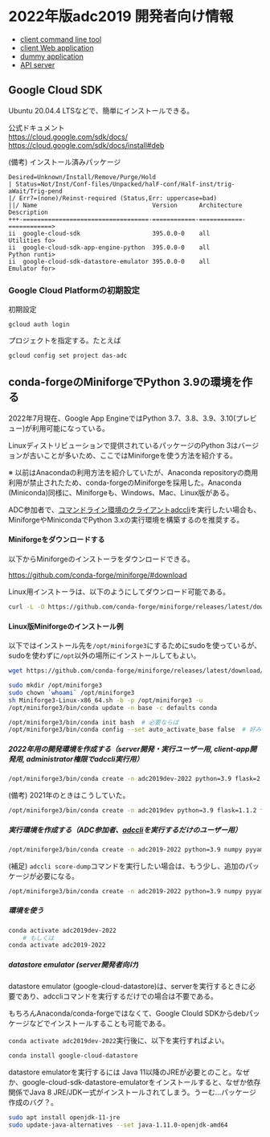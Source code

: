 2022年版adc2019 開発者向け情報
=============================

- [client command line tool](client/devel.md)
- [client Web application](client-app/devel.md)
- [dummy application](hello_world/README.md)
- [API server](server/devel.md)


Google Cloud SDK
----------------

Ubuntu 20.04.4 LTSなどで、簡単にインストールできる。

公式ドキュメント  
https://cloud.google.com/sdk/docs/  
https://cloud.google.com/sdk/docs/install#deb  


(備考) インストール済みパッケージ

```
Desired=Unknown/Install/Remove/Purge/Hold
| Status=Not/Inst/Conf-files/Unpacked/halF-conf/Half-inst/trig-aWait/Trig-pend
|/ Err?=(none)/Reinst-required (Status,Err: uppercase=bad)
||/ Name                                Version      Architecture Description
+++-===================================-============-============-============>
ii  google-cloud-sdk                    395.0.0-0    all          Utilities fo>
ii  google-cloud-sdk-app-engine-python  395.0.0-0    all          Python runti>
ii  google-cloud-sdk-datastore-emulator 395.0.0-0    all          Emulator for>
```


### Google Cloud Platformの初期設定

初期設定

```
gcloud auth login
```


プロジェクトを指定する。たとえば

```
gcloud config set project das-adc
```



<a name="miniforge"></a>
<a name="miniconda"></a>
conda-forgeのMiniforgeでPython 3.9の環境を作る
-------------------------------------------

2022年7月現在、Google App EngineではPython 3.7、3.8、3.9、3.10(プレビュー)が利用可能になっている。

Linuxディストリビューションで提供されているパッケージのPython 3はバージョンが古いことが多いため、ここではMiniforgeを使う方法を紹介する。

※ 以前はAnacondaの利用方法を紹介していたが、Anaconda repositoryの商用利用が禁止されたため、conda-forgeのMiniforgeを採用した。Anaconda (Miniconda)同様に、Miniforgeも、Windows、Mac、Linux版がある。

ADC参加者で、[コマンドライン環境のクライアントadccli](client/README.md)を実行したい場合も、MiniforgeやMinicondaでPython 3.xの実行環境を構築するのを推奨する。

#### Miniforgeをダウンロードする

以下からMiniforgeのインストーラをダウンロードできる。

https://github.com/conda-forge/miniforge/#download

Linux用インストーラは、以下のようにしてダウンロード可能である。

``` bash
curl -L -O https://github.com/conda-forge/miniforge/releases/latest/download/Miniforge3-Linux-x86_64.sh
```

#### Linux版Miniforgeのインストール例

以下ではインストール先を`/opt/miniforge3`にするためにsudoを使っているが、sudoを使わずに`/opt`以外の場所にインストールしてもよい。

``` bash
wget https://github.com/conda-forge/miniforge/releases/latest/download/Miniforge3-Linux-x86_64.sh

sudo mkdir /opt/miniforge3
sudo chown `whoami` /opt/miniforge3
sh Miniforge3-Linux-x86_64.sh -b -p /opt/miniforge3 -u
/opt/miniforge3/bin/conda update -n base -c defaults conda

/opt/miniforge3/bin/conda init bash  # 必要ならば
/opt/miniforge3/bin/conda config --set auto_activate_base false  # 好みで
```

##### 2022年用の開発環境を作成する（server開発・実行ユーザー用, client-app開発用, administrator権限でadccli実行用）

``` bash
/opt/miniforge3/bin/conda create -n adc2019dev-2022 python=3.9 flask=2.1.2 flask-cors=3.0.10 numpy gunicorn grpcio pytz requests protobuf pyyaml nodejs=16 pandas openpyxl
```

(備考) 2021年のときはこうしていた。

``` bash
/opt/miniforge3/bin/conda create -n adc2019dev python=3.9 flask=1.1.2 flask-cors=3.0.10 numpy gunicorn grpcio pytz requests protobuf pyyaml nodejs=14 pandas openpyxl
```

##### 実行環境を作成する（ADC参加者、[adccli](client/README.md)を実行するだけのユーザー用）

``` bash
/opt/miniforge3/bin/conda create -n adc2019-2022 python=3.9 numpy pyyaml
```

(補足) `adccli score-dump`コマンドを実行したい場合は、もう少し、追加のパッケージが必要になる。

``` bash
/opt/miniforge3/bin/conda create -n adc2019-2022 python=3.9 numpy pyyaml pandas openpyxl
```


##### 環境を使う

``` bash
conda activate adc2019dev-2022
    # もしくは
conda activate adc2019-2022
```

##### datastore emulator (server開発者向け)

datastore emulator (google-cloud-datastore)は、serverを実行するときに必要であり、adccliコマンドを実行するだけでの場合は不要である。

もちろんAnaconda/conda-forgeではなくて、Google Clould SDKからdebパッケージなどでインストールすることも可能である。

`conda activate adc2019dev-2022`実行後に、以下を実行すればよい。

``` bash
conda install google-cloud-datastore
```


datastore emulatorを実行するには Java 11以降のJREが必要とのこと。なぜか、google-cloud-sdk-datastore-emulatorをインストールすると、なぜか依存関係でJava 8 JRE/JDK一式がインストールされてしまう。うーむ…パッケージ作成のバグ？。

``` bash
sudo apt install openjdk-11-jre
sudo update-java-alternatives --set java-1.11.0-openjdk-amd64
```
